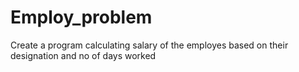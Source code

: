 # Employ_problem
Create a program calculating salary of the employes based on their designation and no of days worked
